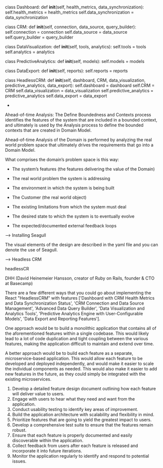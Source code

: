 class Dashboard:
    def __init__(self, health_metrics, data_synchronization):
        self.health_metrics = health_metrics
        self.data_synchronization = data_synchronization

class CRM:
    def __init__(self, connection, data_source, query_builder):
        self.connection = connection
        self.data_source = data_source
        self.query_builder = query_builder
        
class DataVisualization:
    def __init__(self, tools, analytics):
        self.tools = tools
        self.analytics = analytics
        
class PredictiveAnalytics:
    def __init__(self, models):
        self.models = models
        
class DataExport:
    def __init__(self, reports):
        self.reports = reports
        
class HeadlessCRM:
    def __init__(self, dashboard, CRM, data_visualization, predictive_analytics, data_export):
        self.dashboard = dashboard
        self.CRM = CRM
        self.data_visualization = data_visualization
        self.predictive_analytics = predictive_analytics
        self.data_export = data_export

-

Ahead-of-time Analysis: The Define Boundedness and Contexts process identifies the features of the system that are included in a bounded context, and ultimately is used by the Analysis process to define the bounded contexts that are created in Domain Model.

Ahead-of-time Analysis of the Domain is performed by analyzing the real world problem space that ultimately drives the requirements that go into a Domain Model.

What comprises the domain’s problem space is this way: 

- The system’s features (the features delivering the value of the Domain)

- The real world problem the system is addressing

- The environment in which the system is being built

- The Customer (the real world object)

- The existing limitations from which the system must deal

- The desired state to which the system is to eventually evolve

- The expected/documented external feedback loops

--> Installing Seagull

The visual elements of the design are described in the yaml file and you can denote the use of Seagull.

--> Headless CRM

[Headless CRM]: the 
headlessCR

DHH (David Heinemeier Hansson, creator of Ruby on Rails, founder & CTO at Basecamp)

There are a few different ways that you could go about implementing the React "HeadlessCRM" with features ['Dashboard with CRM Health Metrics and Data Synchronization Status', 'CRM Connection and Data Source Management', 'Advanced Data Query Builder', 'Data Visualization and Analytics Tools', 'Predictive Analytics Engine with User-Configurable Models', 'Data Export and Reporting Features'].

One approach would be to build a monolithic application that contains all of the aforementioned features within a single codebase. This would likely lead to a lot of code duplication and tight coupling between the various features, making the application difficult to maintain and extend over time.

A better approach would be to build each feature as a separate, microservice-based application. This would allow each feature to be developed and deployed independently, and would make it easier to scale the individual components as needed. This would also make it easier to add new features in the future, as they could simply be integrated with the existing microservices.

1. Develop a detailed feature design document outlining how each feature will deliver value to users. 
2. Engage with users to hear what they need and want from the application. 
3. Conduct usability testing to identify key areas of improvement. 
4. Build the application architecture with scalability and flexibility in mind. 
5. Prioritize features that are going to yield the greatest impact to users. 
6. Develop a comprehensive test suite to ensure that the features remain robust. 
7. Ensure that each feature is properly documented and easily discoverable within the application. 
8. Collect feedback from users after each feature is released and incorporate it into future iterations. 
9. Monitor the application regularly to identify and respond to potential issues.